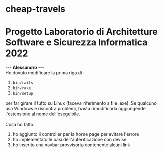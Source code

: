 # cheap-travels
Progetto Laboratorio di Architetture Software e Sicurezza Informatica 2022
=======
<p>
<strong>--- Alessandro ---</strong><br>
Ho dovuto modificare la prima riga di:
<ol>
	<li><code>bin/rails</code></li>
	<li><code>bin/rake</code></li>
	<li><code>bin/setup</code></li>
</ol>
per far girare il tutto su Linux (faceva riferimento a file .exe). Se qualcuno usa Windows e riscontra problemi, basta rimodificarla aggiungende l'estensione al nome dell'eseguibile.<br><br>
Cosa ho fatto:
<ol>
	<li>ho aggiunto il controller per la home page per evitare l'errore</li>
	<li>ho implementato le basi dell'autenticazione con devise</li>
	<li>ho inserito una navbar provvisoria contenente alcuni link</li>
</ol>
<p>